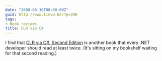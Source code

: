 ```yaml
---
date: "2008-08-16T00:00:00Z"
guid: http://www.timvw.be/?p=396
tags:
- Book reviews
title: CLR via C#
---
```

I find that [CLR via C#, Second Edition](http://www.amazon.com/CLR-via-Second-Pro-Developer/dp/0735621632) is another book that every .NET developer should read at least twice. (It's sitting on my bookshelf waiting for that second reading.)